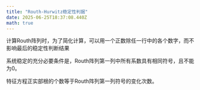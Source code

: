 ```yaml
---
title: "Routh-Hurwitz稳定性判据"
date: 2025-06-25T18:37:08.440Z
math: true
---
```


计算Routh阵列时，为了简化计算，可以用一个正数除任一行中的各个数字，而不影响最后的稳定性判断结果

系统稳定的充分必要条件是，Routh阵列第一列中所有系数具有相同符号，且不能为0。

特征方程正实部根的个数等于Routh阵列第一列符号的变化次数。
